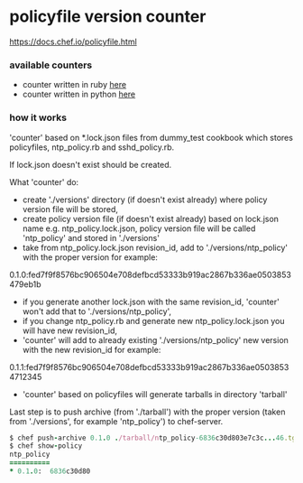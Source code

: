 # policyfile version counter
https://docs.chef.io/policyfile.html

### available counters
- counter written in ruby [here](https://github.ibm.com/michal-swierczewski/version_counter/blob/master/version_counter.rb)
- counter written in python [here](https://github.ibm.com/michal-swierczewski/version_counter/blob/master/version_counter.py)

### how it works
'counter' based on *.lock.json files from dummy_test cookbook which stores policyfiles, ntp_policy.rb and sshd_policy.rb. 

If lock.json doesn't exist should be created. 

What 'counter' do:

- create './versions' directory (if doesn't exist already) where policy version file will be stored,
- create policy version file (if doesn't exist already) based on lock.json name e.g. ntp_policy.lock.json, policy version file will be called 'ntp_policy' and stored in './versions'
- take from ntp_policy.lock.json revision_id, add to './versions/ntp_policy' with the proper version for example:

0.1.0:fed7f9f8576bc906504e708defbcd53333b919ac2867b336ae0503853479eb1b

- if you generate another lock.json with the same revision_id, 'counter' won't add that to './versions/ntp_policy',
- if you change ntp_policy.rb and generate new ntp_policy.lock.json you will have new revision_id, 
- 'counter' will add to already existing './versions/ntp_policy' new version with the new revision_id for example:

0.1.1:fed7f9f8576bc906504e708defbcd53333b919ac2867b336ae05038534712345

- 'counter' based on policyfiles will generate tarballs in directory 'tarball'

Last step is to push archive (from './tarball') with the proper version (taken from './versions', for example 'ntp_policy')  to chef-server.

```ruby
$ chef push-archive 0.1.0 ./tarball/ntp_policy-6836c30d803e7c3c...46.tgz
$ chef show-policy
ntp_policy
==========
* 0.1.0:  6836c30d80
```
